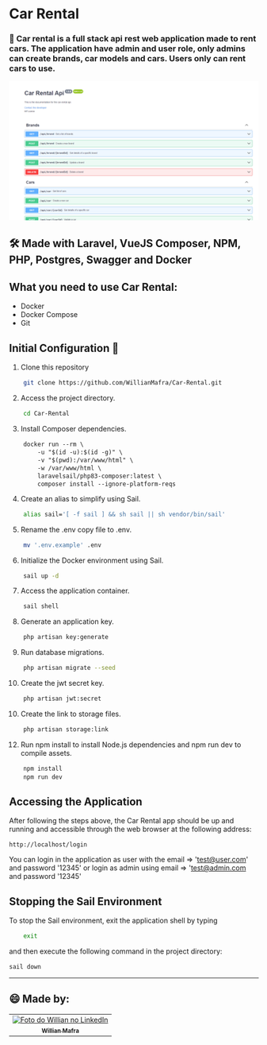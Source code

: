# Car Rental  
### 📝 Car rental is a full stack api rest web application made to rent cars. The application have admin and user role, only admins can create brands, car models and cars. Users only can rent cars to use. 
<img src="api.png" alt="car-rental-api">

## 🛠️ Made with Laravel, VueJS Composer, NPM, PHP, Postgres, Swagger and Docker

## What you need to use Car Rental:

- Docker
- Docker Compose
- Git

## Initial Configuration 🚀

1. Clone this repository
   
```bash
    git clone https://github.com/WillianMafra/Car-Rental.git
```

2. Access the project directory.

``` bash
    cd Car-Rental
```

3. Install Composer dependencies.

```docker
    docker run --rm \
        -u "$(id -u):$(id -g)" \
        -v "$(pwd):/var/www/html" \
        -w /var/www/html \
        laravelsail/php83-composer:latest \
        composer install --ignore-platform-reqs
```
4. Create an alias to simplify using Sail.

```bash
    alias sail='[ -f sail ] && sh sail || sh vendor/bin/sail'
```

5. Rename the .env copy file to .env.

```bash
    mv '.env.example' .env
```

6. Initialize the Docker environment using Sail.

```bash
    sail up -d
```

7. Access the application container.

```bash
    sail shell
```
8. Generate an application key.
   
```bash
    php artisan key:generate
```

9. Run database migrations.
    
```bash
    php artisan migrate --seed
```

10. Create the jwt secret key.
    
```bash
    php artisan jwt:secret
```

10. Create the link to storage files.
    
```bash
    php artisan storage:link
```

12.  Run npm install to install Node.js dependencies and npm run dev to compile assets.
```bash
    npm install
    npm run dev
```

## Accessing the Application

After following the steps above, the Car Rental app should be up and running and accessible through the web browser at the following address:

```
http://localhost/login
```

You can login in the application as user with the email => 'test@user.com' and password '12345' or login as admin using email => 'test@admin.com and password '12345'

## Stopping the Sail Environment
To stop the Sail environment, exit the application shell by typing

```bash
    exit
```
and then execute the following command in the project directory:

```bash
sail down
```

---

## 😄 Made by: 
<table>
  <tr>
    <td align="center">
      <a href="https://www.linkedin.com/in/willnmafra/" title="LinkedIn Willian">
        <img src="https://media.licdn.com/dms/image/D4D03AQF1Gt96l4TlGA/profile-displayphoto-shrink_800_800/0/1694170162091?e=1714608000&v=beta&t=Es9Vtl16l0CYVz0tXNbgmIDQ_R0s3RF6NdZ1Z4yS3Ak" width="100px;" alt="Foto do Willian no LinkedIn"/><br>
        <sub>
          <b>Willian Mafra</b>
        </sub>
      </a>
    </td>
  </tr>
</table>
